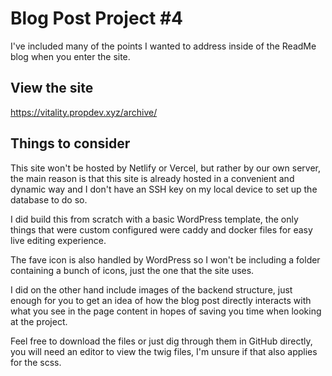 # Blog Post Project #4

I've included many of the points I wanted to address inside of the ReadMe blog when you enter 
the site.

## View the site

https://vitality.propdev.xyz/archive/

## Things to consider

This site won't be hosted by Netlify or Vercel, but rather by our own server,
the main reason is that this site is already hosted in a convenient and dynamic way
and I don't have an SSH key on my local device to set up the database to do so. 

I did build this from scratch with a basic WordPress template, the only things 
that were custom configured were caddy and docker files for easy live editing 
experience. 

The fave icon is also handled by WordPress so I won't be including a folder containing 
a bunch of icons, just the one that the site uses.

I did on the other hand include images of the backend structure, just enough for you to
get an idea of how the blog post directly interacts with what you see in the page content
in hopes of saving you time when looking at the project. 

Feel free to download the files or just dig through them in GitHub directly, 
you will need an editor to view the twig files, I'm unsure if that also applies
for the scss. 
